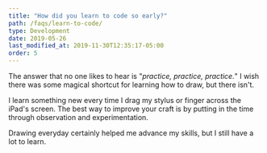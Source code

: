 ```yaml
---
title: "How did you learn to code so early?"
path: /faqs/learn-to-code/
type: Development
date: 2019-05-26
last_modified_at: 2019-11-30T12:35:17-05:00
order: 5
---
```


The answer that no one likes to hear is "*practice, practice, practice.*" I wish there was some magical shortcut for learning how to draw, but there isn't.

I learn something new every time I drag my stylus or finger across the iPad's screen. The best way to improve your craft is by putting in the time through observation and experimentation.

Drawing everyday certainly helped me advance my skills, but I still have a lot to learn.
